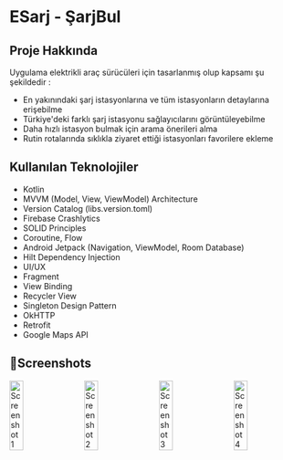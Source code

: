 # ESarj - ŞarjBul
## Proje Hakkında
Uygulama elektrikli araç sürücüleri için tasarlanmış olup kapsamı şu şekildedir :
- En yakınındaki şarj istasyonlarına ve tüm istasyonların detaylarına erişebilme
- Türkiye'deki farklı şarj istasyonu sağlayıcılarını görüntüleyebilme
- Daha hızlı istasyon bulmak için arama önerileri alma
- Rutin rotalarında sıklıkla ziyaret ettiği istasyonları favorilere ekleme
## Kullanılan Teknolojiler
- Kotlin
- MVVM (Model, View, ViewModel) Architecture
- Version Catalog (libs.version.toml)
- Firebase Crashlytics
- SOLID Principles
- Coroutine, Flow
- Android Jetpack (Navigation, ViewModel, Room Database)
- Hilt Dependency Injection
- UI/UX
- Fragment
- View Binding
- Recycler View
- Singleton Design Pattern
- OkHTTP
- Retrofit
- Google Maps API

## 📸Screenshots

<div style="display: flex; justify-content: space-between; flex-wrap: wrap;">
  <img src="https://github.com/user-attachments/assets/71175a05-8399-48cd-85e2-dac2c636a6ad" alt="Screenshot 1" width="22%"/>
  <img src="https://github.com/user-attachments/assets/517805a5-e3f7-42e2-9eb1-655451203a3f" alt="Screenshot 2" width="22%"/>
  <img src="https://github.com/user-attachments/assets/5201c1e3-9254-4541-b195-cb79f3a20cea" alt="Screenshot 3" width="22%"/>
  <img src="https://github.com/user-attachments/assets/127a668e-2544-40f1-b59e-2ba54ae05302" alt="Screenshot 4" width="22%"/>
</div>

